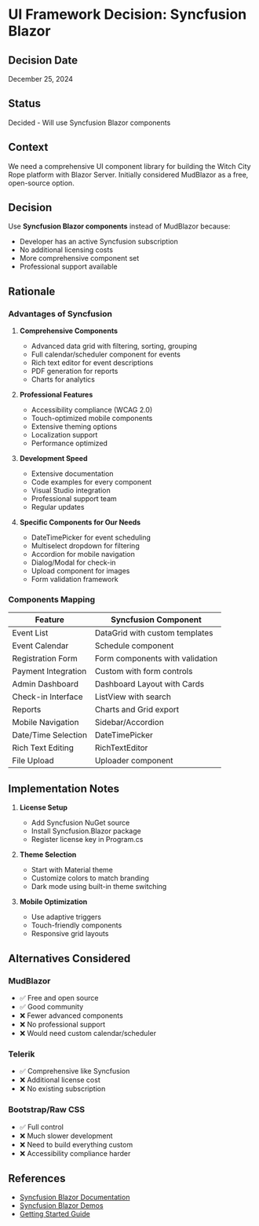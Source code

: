 # UI Framework Decision: Syncfusion Blazor

## Decision Date
December 25, 2024

## Status
Decided - Will use Syncfusion Blazor components

## Context
We need a comprehensive UI component library for building the Witch City Rope platform with Blazor Server. Initially considered MudBlazor as a free, open-source option.

## Decision
Use **Syncfusion Blazor components** instead of MudBlazor because:
- Developer has an active Syncfusion subscription
- No additional licensing costs
- More comprehensive component set
- Professional support available

## Rationale

### Advantages of Syncfusion
1. **Comprehensive Components**
   - Advanced data grid with filtering, sorting, grouping
   - Full calendar/scheduler component for events
   - Rich text editor for event descriptions
   - PDF generation for reports
   - Charts for analytics

2. **Professional Features**
   - Accessibility compliance (WCAG 2.0)
   - Touch-optimized mobile components
   - Extensive theming options
   - Localization support
   - Performance optimized

3. **Development Speed**
   - Extensive documentation
   - Code examples for every component
   - Visual Studio integration
   - Professional support team
   - Regular updates

4. **Specific Components for Our Needs**
   - DateTimePicker for event scheduling
   - Multiselect dropdown for filtering
   - Accordion for mobile navigation
   - Dialog/Modal for check-in
   - Upload component for images
   - Form validation framework

### Components Mapping

| Feature | Syncfusion Component |
|---------|---------------------|
| Event List | DataGrid with custom templates |
| Event Calendar | Schedule component |
| Registration Form | Form components with validation |
| Payment Integration | Custom with form controls |
| Admin Dashboard | Dashboard Layout with Cards |
| Check-in Interface | ListView with search |
| Reports | Charts and Grid export |
| Mobile Navigation | Sidebar/Accordion |
| Date/Time Selection | DateTimePicker |
| Rich Text Editing | RichTextEditor |
| File Upload | Uploader component |

## Implementation Notes

1. **License Setup**
   - Add Syncfusion NuGet source
   - Install Syncfusion.Blazor package
   - Register license key in Program.cs

2. **Theme Selection**
   - Start with Material theme
   - Customize colors to match branding
   - Dark mode using built-in theme switching

3. **Mobile Optimization**
   - Use adaptive triggers
   - Touch-friendly components
   - Responsive grid layouts

## Alternatives Considered

### MudBlazor
- ✅ Free and open source
- ✅ Good community
- ❌ Fewer advanced components
- ❌ No professional support
- ❌ Would need custom calendar/scheduler

### Telerik
- ✅ Comprehensive like Syncfusion
- ❌ Additional license cost
- ❌ No existing subscription

### Bootstrap/Raw CSS
- ✅ Full control
- ❌ Much slower development
- ❌ Need to build everything custom
- ❌ Accessibility compliance harder

## References
- [Syncfusion Blazor Documentation](https://blazor.syncfusion.com/)
- [Syncfusion Blazor Demos](https://blazor.syncfusion.com/demos/)
- [Getting Started Guide](https://blazor.syncfusion.com/documentation/getting-started/blazor-server-side-visual-studio)